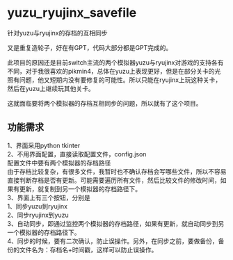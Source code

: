 # yuzu_ryujinx_savefile
针对yuzu与ryujinx的存档的互相同步

又是重复造轮子，好在有GPT，代码大部分都是GPT完成的。

此项目的原因还是目前switch主流的两个模拟器yuzu与ryujinx对游戏的支持各有不同，对于我很喜欢的pikmin4，总体在yuzu上表现更好，但是在部分关卡的光照有问题，他又短期内没有要修复的可能性。所以只能在ryujinx上玩这种关卡，然后在yuzu上继续玩其他关卡。

这就面临要将两个模拟器的存档互相同步的问题，所以就有了这个项目。

## 功能需求
1、界面采用python tkinter  
2、不用界面配置，直接读取配置文件，config.json  
    配置文件中要有两个模拟器的存档路径  
    由于存档比较复杂，有很多文件，我暂时也不确认存档会写哪些文件，所以不容易直接判断存档是否有更新。可能需要遍历所有文件，然后比较文件的修改时间，如果有更新，就复制到另一个模拟器的存档路径下。  
3、界面上有三个按钮，分别是  
    1、同步yuzu到ryujinx  
    2、同步ryujinx到yuzu  
    3、自动同步，即通过监控两个模拟器的存档路径，如果有更新，就自动同步到另一个模拟器的存档路径下。  
4、同步的时候，要有二次确认，防止误操作。另外，在同步之前，要做备份，备份的文件名为：存档名+时间戳，这样可以防止误操作。
